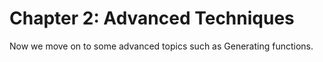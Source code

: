 # Chapter 2: Advanced Techniques

Now we move on to some advanced topics such as Generating functions. 
